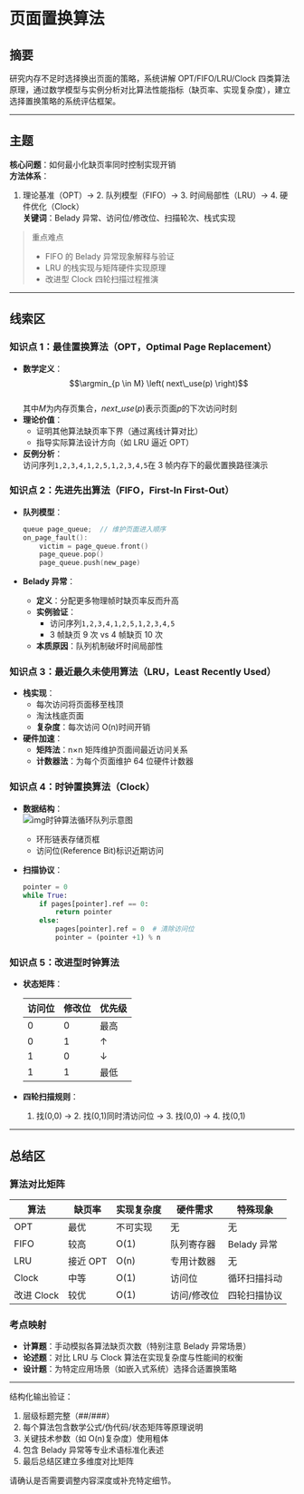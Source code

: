# 页面置换算法

## 摘要

研究内存不足时选择换出页面的策略，系统讲解 OPT/FIFO/LRU/Clock 四类算法原理，通过数学模型与实例分析对比算法性能指标（缺页率、实现复杂度），建立选择置换策略的系统评估框架。

---

## 主题

**核心问题**：如何最小化缺页率同时控制实现开销  
**方法体系**：

1. 理论基准（OPT）→ 2. 队列模型（FIFO）→ 3. 时间局部性（LRU）→ 4. 硬件优化（Clock）  
   **关键词**：Belady 异常、访问位/修改位、扫描轮次、栈式实现

> 重点难点
>
> - FIFO 的 Belady 异常现象解释与验证
> - LRU 的栈实现与矩阵硬件实现原理
> - 改进型 Clock 四轮扫描过程推演

---

## 线索区

### 知识点 1：最佳置换算法（OPT，Optimal Page Replacement）

- **数学定义**：  
  $$\argmin_{p \in M} \left( next\_use(p) \right)$$  
  其中$M$为内存页集合，$next\_use(p)$表示页面$p$的下次访问时刻
- **理论价值**：
  - 证明其他算法缺页率下界（通过离线计算对比）
  - 指导实际算法设计方向（如 LRU 逼近 OPT）
- **反例分析**：  
  访问序列`1,2,3,4,1,2,5,1,2,3,4,5`在 3 帧内存下的最优置换路径演示

### 知识点 2：先进先出算法（FIFO，First-In First-Out）

- **队列模型**：

  ```cpp
  queue page_queue;  // 维护页面进入顺序
  on_page_fault():
      victim = page_queue.front()
      page_queue.pop()
      page_queue.push(new_page)
  ```

- **Belady 异常**：
  - **定义**：分配更多物理帧时缺页率反而升高
  - **实例验证**：
    - 访问序列`1,2,3,4,1,2,5,1,2,3,4,5`
    - 3 帧缺页 9 次 vs 4 帧缺页 10 次
  - **本质原因**：队列机制破坏时间局部性

### 知识点 3：最近最久未使用算法（LRU，Least Recently Used）

- **栈实现**：
  - 每次访问将页面移至栈顶
  - 淘汰栈底页面
  - **复杂度**：每次访问 O(n)时间开销
- **硬件加速**：
  - **矩阵法**：n×n 矩阵维护页面间最近访问关系
  - **计数器法**：为每个页面维护 64 位硬件计数器

### 知识点 4：时钟置换算法（Clock）

- **数据结构**：  
  ![img时钟算法循环队列示意图](data:image/png;base64,...)
  - 环形链表存储页框
  - 访问位(Reference Bit)标识近期访问
- **扫描协议**：

  ```python
  pointer = 0
  while True:
      if pages[pointer].ref == 0:
          return pointer
      else:
          pages[pointer].ref = 0  # 清除访问位
          pointer = (pointer +1) % n
  ```

### 知识点 5：改进型时钟算法

- **状态矩阵**：  

  | 访问位 | 修改位 | 优先级 |  
  |--------|--------|--------|  
  | 0 | 0 | 最高 |  
  | 0 | 1 | ↑ |  
  | 1 | 0 | ↓ |  
  | 1 | 1 | 最低 |

- **四轮扫描规则**：
  1. 找(0,0) → 2. 找(0,1)同时清访问位 → 3. 找(0,0) → 4. 找(0,1)

---

## 总结区

### 算法对比矩阵

| 算法       | 缺页率   | 实现复杂度 | 硬件需求    | 特殊现象     |
| ---------- | -------- | ---------- | ----------- | ------------ |
| OPT        | 最优     | 不可实现   | 无          | 无           |
| FIFO       | 较高     | O(1)       | 队列寄存器  | Belady 异常  |
| LRU        | 接近 OPT | O(n)       | 专用计数器  | 无           |
| Clock      | 中等     | O(1)       | 访问位      | 循环扫描抖动 |
| 改进 Clock | 较优     | O(1)       | 访问/修改位 | 四轮扫描协议 |

### 考点映射

- **计算题**：手动模拟各算法缺页次数（特别注意 Belady 异常场景）
- **论述题**：对比 LRU 与 Clock 算法在实现复杂度与性能间的权衡
- **设计题**：为特定应用场景（如嵌入式系统）选择合适置换策略

---

结构化输出验证：

1. 层级标题完整（##/###）
2. 每个算法包含数学公式/伪代码/状态矩阵等原理说明
3. 关键技术参数（如 O(n)复杂度）使用粗体
4. 包含 Belady 异常等专业术语标准化表述
5. 最后总结区建立多维度对比矩阵

请确认是否需要调整内容深度或补充特定细节。
